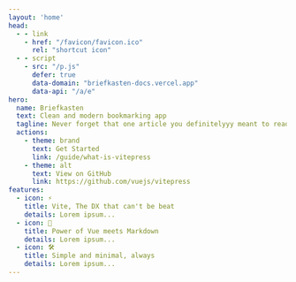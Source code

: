 ```yaml
---
layout: 'home'
head:
  - - link
    - href: "/favicon/favicon.ico"
      rel: "shortcut icon"
  - - script
    - src: "/p.js"
      defer: true
      data-domain: "briefkasten-docs.vercel.app"
      data-api: "/a/e"
hero:
  name: Briefkasten
  text: Clean and modern bookmarking app
  tagline: Never forget that one article you definitelyyy meant to read!
  actions:
    - theme: brand
      text: Get Started
      link: /guide/what-is-vitepress
    - theme: alt
      text: View on GitHub
      link: https://github.com/vuejs/vitepress
features:
  - icon: ⚡️
    title: Vite, The DX that can't be beat
    details: Lorem ipsum...
  - icon: 🖖
    title: Power of Vue meets Markdown
    details: Lorem ipsum...
  - icon: 🛠️
    title: Simple and minimal, always
    details: Lorem ipsum...
---
```


<script setup>
import useData from './composables/useData.vue'
import Hero from './components/Hero.vue'
</script>
